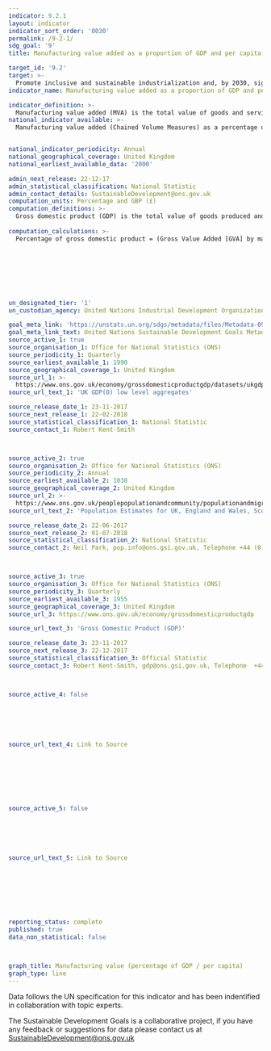 ```yaml
---
indicator: 9.2.1
layout: indicator
indicator_sort_order: '0030'
permalink: /9-2-1/
sdg_goal: '9'
title: Manufacturing value added as a proportion of GDP and per capita

target_id: '9.2'
target: >-
  Promote inclusive and sustainable industrialization and, by 2030, significantly raise industry’s share of employment and gross domestic product, in line with national circumstances, and double its share in least developed countries
indicator_name: Manufacturing value added as a proportion of GDP and per capita

indicator_definition: >-
  Manufacturing value added (MVA) is the total value of goods and services net of intermediate consumption. It is generally compiled as the sum of the value added of all manufacturing activity units in operation in the reference period. It can be presented in percentage to gross domestic product (GDP) as well as per capita for any reference year. MVA growth rates are given at constant prices (in Chained Volume Measures [CVM]).
national_indicator_available: >-
  Manufacturing value added (Chained Volume Measures) as a percentage of GDP and per capita


national_indicator_periodicity: Annual
national_geographical_coverage: United Kingdom
national_earliest_available_data: '2000'

admin_next_release: 22-12-17
admin_statistical_classification: National Statistic
admin_contact_details: SustainableDevelopment@ons.gov.uk
computation_units: Percentage and GBP (£)
computation_definitions: >-
  Gross domestic product (GDP) is the total value of goods produced and services provided in a country during one year. Gross value added (GVA) is the measure of the value of goods and services produced in an area, industry or sector of an economy. In national accounts GVA is output minus intermediate consumption; it is the value generated by any unit engaged in the production of goods and services. The manufacturing sector is defined in accordance with UK standard industrial classification of economic activities. The UK standard industrial classification of economic activities, abbreviated as UK SIC, is a 5-digit classification providing the framework for collecting and presenting a large range of statistical data according to economic activity. The current UK standard industrial classification of economic activities was completed in 2007 and effective from 01/01/2008.
  
computation_calculations: >-
  Percentage of gross domestic product = (Gross Value Added [GVA] by manufacturing sector / Total Gross Value Added [GVA] by all sectors) * 100 OR Per capita = (Gross Value Added [GVA] by manufacturing sector / Population)








un_designated_tier: '1'
un_custodian_agency: United Nations Industrial Development Organization (UNIDO)

goal_meta_link: 'https://unstats.un.org/sdgs/metadata/files/Metadata-09-02-01.pdf '
goal_meta_link_text: United Nations Sustainable Development Goals Metadata (PDF 217 KB)
source_active_1: true
source_organisation_1: Office for National Statistics (ONS)
source_periodicity_1: Quarterly
source_earliest_available_1: 1990
source_geographical_coverage_1: United Kingdom
source_url_1: >-
  https://www.ons.gov.uk/economy/grossdomesticproductgdp/datasets/ukgdpolowlevelaggregates/current
source_url_text_1: 'UK GDP(O) low level aggregates'

source_release_date_1: 23-11-2017
source_next_release_1: 22-02-2018
source_statistical_classification_1: National Statistic
source_contact_1: Robert Kent-Smith



source_active_2: true
source_organisation_2: Office for National Statistics (ONS)
source_periodicity_2: Annual
source_earliest_available_2: 1838
source_geographical_coverage_2: United Kingdom
source_url_2: >-
  https://www.ons.gov.uk/peoplepopulationandcommunity/populationandmigration/populationestimates/datasets/populationestimatesforukenglandandwalesscotlandandnorthernireland
source_url_text_2: 'Population Estimates for UK, England and Wales, Scotland and Northern Ireland'

source_release_date_2: 22-06-2017
source_next_release_2: 01-07-2018
source_statistical_classification_2: National Statistic
source_contact_2: Neil Park, pop.info@ons.gsi.gov.uk, Telephone +44 (0)1329 444661



source_active_3: true
source_organisation_3: Office for National Statistics (ONS)
source_periodicity_3: Quarterly
source_earliest_available_3: 1955
source_geographical_coverage_3: United Kingdom
source_url_3: https://www.ons.gov.uk/economy/grossdomesticproductgdp

source_url_text_3: 'Gross Domestic Product (GDP)'

source_release_date_3: 23-11-2017
source_next_release_3: 22-12-2017
source_statistical_classification_3: Official Statistic 
source_contact_3: Robert Kent-Smith, gdp@ons.gsi.gov.uk, Telephone  +44(0)1633 651618



source_active_4: false






source_url_text_4: Link to Source








source_active_5: false






source_url_text_5: Link to Source








reporting_status: complete
published: true
data_non_statistical: false



graph_title: Manufacturing value (percentage of GDP / per capita)
graph_type: line
---
```

Data follows the UN specification for this indicator and has been indentified in collaboration with topic experts.
  
The Sustainable Development Goals is a collaborative project, if you have any feedback or suggestions for data please contact us at <SustainableDevelopment@ons.gov.uk>


